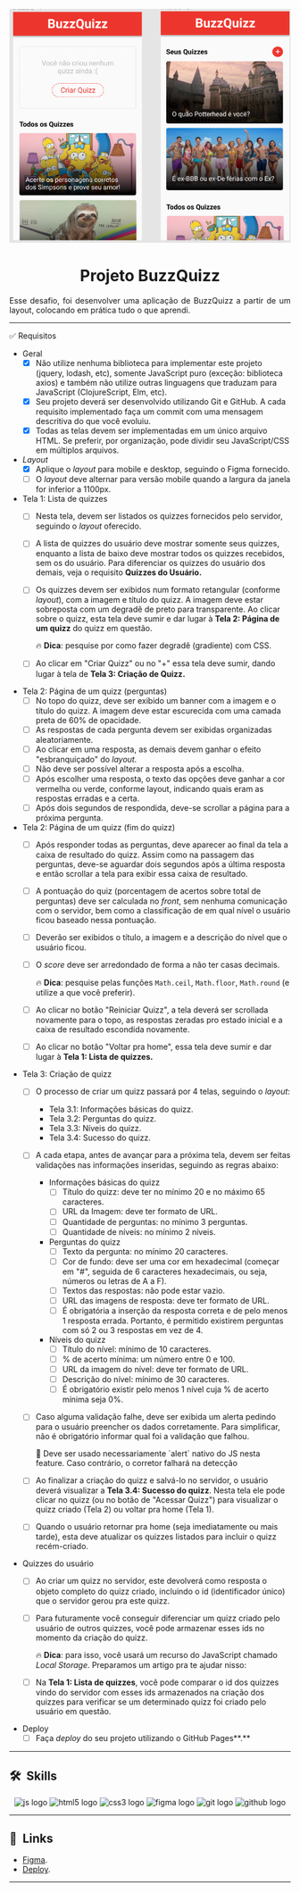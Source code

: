 ![Imagem 1](./layout-projeto.png "Imagem 1")

<h1 align="center">Projeto BuzzQuizz </h1>

<p align="justify">Esse desafio, foi desenvolver uma aplicação de BuzzQuizz a partir de um layout, colocando em prática tudo o que aprendi.</p>
<hr/>
✅ Requisitos

- Geral
    - [x]  Não utilize nenhuma biblioteca para implementar este projeto (jquery, lodash, etc), somente JavaScript puro (exceção: biblioteca axios) e também não utilize outras linguagens que traduzam para JavaScript (ClojureScript, Elm, etc).
    - [x]  Seu projeto deverá ser desenvolvido utilizando Git e GitHub. A cada requisito implementado faça um commit com uma mensagem descritiva do que você evoluiu.
    - [x]  Todas as telas devem ser implementadas em um único arquivo HTML. Se preferir, por organização, pode dividir seu JavaScript/CSS em múltiplos arquivos.
- *Layout*
    - [x]  Aplique o *layout* para mobile e desktop, seguindo o Figma fornecido.
    - [ ]  O *layout* deve alternar para versão mobile quando a largura da janela for inferior a 1100px.
- Tela 1: Lista de quizzes
    - [ ]  Nesta tela, devem ser listados os quizzes fornecidos pelo servidor, seguindo o *layout* oferecido.
    - [ ]  A lista de quizzes do usuário deve mostrar somente seus quizzes, enquanto a lista de baixo deve mostrar todos os quizzes recebidos, sem os do usuário. Para diferenciar os quizzes do usuário dos demais, veja o requisito **Quizzes do Usuário.**
    - [ ]  Os quizzes devem ser exibidos num formato retangular (conforme *layout*), com a imagem e título do quizz. A imagem deve estar sobreposta com um degradê de preto para transparente. Ao clicar sobre o quizz, esta tela deve sumir e dar lugar à **Tela 2: Página de um quizz** do quizz em questão.
        
        🔥 **Dica**: pesquise por como fazer degradê (gradiente) com CSS.
        
    - [ ]  Ao clicar em "Criar Quizz" ou no "+" essa tela deve sumir, dando lugar à tela de **Tela 3: Criação de Quizz.**
- Tela 2: Página de um quizz (perguntas)
    - [ ]  No topo do quizz, deve ser exibido um banner com a imagem e o título do quizz. A imagem deve estar escurecida com uma camada preta de 60% de opacidade.
    - [ ]  As respostas de cada pergunta devem ser exibidas organizadas aleatoriamente.
    - [ ]  Ao clicar em uma resposta, as demais devem ganhar o efeito "esbranquiçado" do *layout.*
    - [ ]  Não deve ser possível alterar a resposta após a escolha.
    - [ ]  Após escolher uma resposta, o texto das opções deve ganhar a cor vermelha ou verde, conforme layout, indicando quais eram as respostas erradas e a certa.
    - [ ]  Após dois segundos de respondida, deve-se scrollar a página para a próxima pergunta.
- Tela 2: Página de um quizz (fim do quizz)
    - [ ]  Após responder todas as perguntas, deve aparecer ao final da tela a caixa de resultado do quizz. Assim como na passagem das perguntas, deve-se aguardar dois segundos após a última resposta e então scrollar a tela para exibir essa caixa de resultado.
    - [ ]  A pontuação do quiz (porcentagem de acertos sobre total de perguntas) deve ser calculada no *front*, sem nenhuma comunicação com o servidor, bem como a classificação de em qual nível o usuário ficou baseado nessa pontuação.
    - [ ]  Deverão ser exibidos o título, a imagem e a descrição do nível que o usuário ficou.
    - [ ]  O *score* deve ser arredondado de forma a não ter casas decimais.
        
        🔥 **Dica**: pesquise pelas funções `Math.ceil`, `Math.floor`, `Math.round` (e utilize a que você preferir).
        
    - [ ]  Ao clicar no botão "Reiniciar Quizz", a tela deverá ser scrollada novamente para o topo, as respostas zeradas pro estado inicial e a caixa de resultado escondida novamente.
    - [ ]  Ao clicar no botão "Voltar pra home", essa tela deve sumir e dar lugar à **Tela 1: Lista de quizzes.**
- Tela 3: Criação de quizz
    - [ ]  O processo de criar um quizz passará por 4 telas, seguindo o *layout*:
        - Tela 3.1: Informações básicas do quizz.
        - Tela 3.2: Perguntas do quizz.
        - Tela 3.3: Níveis do quizz.
        - Tela 3.4: Sucesso do quizz.
    - [ ]  A cada etapa, antes de avançar para a próxima tela, devem ser feitas validações nas informações inseridas, seguindo as regras abaixo:
        - Informações básicas do quizz
            - [ ]  Título do quizz: deve ter no mínimo 20 e no máximo 65 caracteres.
            - [ ]  URL da Imagem: deve ter formato de URL.
            - [ ]  Quantidade de perguntas: no mínimo 3 perguntas.
            - [ ]  Quantidade de níveis: no mínimo 2 níveis.
        - Perguntas do quizz
            - [ ]  Texto da pergunta: no mínimo 20 caracteres.
            - [ ]  Cor de fundo: deve ser uma cor em hexadecimal (começar em "#", seguida de 6 caracteres hexadecimais, ou seja, números ou letras de A a F).
            - [ ]  Textos das respostas: não pode estar vazio.
            - [ ]  URL das imagens de resposta: deve ter formato de URL.
            - [ ]  É obrigatória a inserção da resposta correta e de pelo menos 1 resposta errada. Portanto, é permitido existirem perguntas com só 2 ou 3 respostas em vez de 4.
        - Níveis do quizz
            - [ ]  Título do nível: mínimo de 10 caracteres.
            - [ ]  % de acerto mínima: um número entre 0 e 100.
            - [ ]  URL da imagem do nível: deve ter formato de URL.
            - [ ]  Descrição do nível: mínimo de 30 caracteres.
            - [ ]  É obrigatório existir pelo menos 1 nível cuja % de acerto mínima seja 0%.
    - [ ]  Caso alguma validação falhe, deve ser exibida um alerta pedindo para o usuário preencher os dados corretamente. Para simplificar, não é obrigatório informar qual foi a validação que falhou.
        
        <aside>
        🤝 Deve ser usado necessariamente `alert` nativo do JS nesta feature. Caso contrário, o corretor falhará na detecção
        
        </aside>
        
    - [ ]  Ao finalizar a criação do quizz e salvá-lo no servidor, o usuário deverá visualizar a **Tela 3.4: Sucesso do quizz**. Nesta tela ele pode clicar no quizz (ou no botão de "Acessar Quizz") para visualizar o quizz criado (Tela 2) ou voltar pra home (Tela 1).
    - [ ]  Quando o usuário retornar pra home (seja imediatamente ou mais tarde), esta deve atualizar os quizzes listados para incluir o quizz recém-criado.
- Quizzes do usuário
    - [ ]  Ao criar um quizz no servidor, este devolverá como resposta o objeto completo do quizz criado, incluindo o id (identificador único) que o servidor gerou pra este quizz.
    - [ ]  Para futuramente você conseguir diferenciar um quizz criado pelo usuário de outros quizzes, você pode armazenar esses ids no momento da criação do quizz.
        
        🔥 **Dica**: para isso, você usará um recurso do JavaScript chamado *Local Storage*. Preparamos um artigo pra te ajudar nisso:
        
    - [ ]  Na **Tela 1: Lista de quizzes**, você pode comparar o id dos quizzes vindo do servidor com esses ids armazenados na criação dos quizzes para verificar se um determinado quizz foi criado pelo usuário em questão.
- Deploy
    - [ ]  Faça *deploy* do seu projeto utilizando o GitHub Pages**.**
<hr/>

## 🛠 &nbsp;Skills
<div align="center">
  <img src="https://cdn.jsdelivr.net/gh/devicons/devicon/icons/javascript/javascript-original.svg" height="40" width="52" alt="js logo"  />
  <img src="https://cdn.jsdelivr.net/gh/devicons/devicon/icons/html5/html5-original.svg" height="40" width="52" alt="html5 logo"  />
  <img src="https://cdn.jsdelivr.net/gh/devicons/devicon/icons/css3/css3-original.svg" height="40" width="52" alt="css3 logo"  />
  <img src="https://cdn.jsdelivr.net/gh/devicons/devicon/icons/figma/figma-original.svg" height="40" width="52" alt="figma logo"   />        
  <img src="https://cdn.jsdelivr.net/gh/devicons/devicon/icons/git/git-original.svg" height="40" width="52" alt="git logo"  />
  <img src="https://cdn.jsdelivr.net/gh/devicons/devicon/icons/github/github-original.svg" height="40" width="52" alt="github logo" />                                   
</div>
<hr/>

## 🚀 &nbsp;Links

- [Figma](https://www.figma.com/file/nCuPD1re0r4EAwNl7OCNvz/BuzzQuizz---Turma-02?node-id=147%3A424&t=F7OEEpyztKMmHlqi-0).<br/>
- [Deploy](https://curtyraissa.github.io/projeto6-buzzquizz/).<br/>
___

<!-- ## 💬 &nbsp;Contributors
<img align="left" src="https://avatars.githubusercontent.com/curtyraissa?size=100">

Feito por [Raissa Curty](https://github.com/curtyraissa)!

<a href="https://www.linkedin.com/in/raissa-curty/" target="_blank">
    <img style="border-radius:50%;" src="https://raw.githubusercontent.com/maurodesouza/profile-readme-generator/master/src/assets/icons/social/linkedin/default.svg" width="52" height="40" alt="linkedin logo"  />
  </a>&nbsp;

<hr/>
<img align="left" src="https://avatars.githubusercontent.com/curtyraissa?size=100">

Feito por [Raissa Curty](https://github.com/curtyraissa)!

<a href="https://www.linkedin.com/in/raissa-curty/" target="_blank">
    <img style="border-radius:50%;" src="https://raw.githubusercontent.com/maurodesouza/profile-readme-generator/master/src/assets/icons/social/linkedin/default.svg" width="52" height="40" alt="linkedin logo"  />
  </a>&nbsp;
<hr/> -->